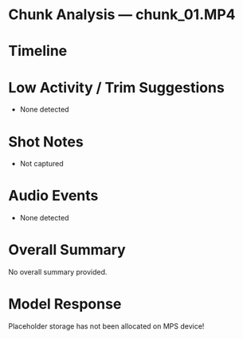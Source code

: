 # Chunk Analysis — chunk_01.MP4

# Timeline

# Low Activity / Trim Suggestions
- None detected

# Shot Notes
- Not captured

# Audio Events
- None detected

# Overall Summary
No overall summary provided.

# Model Response
Placeholder storage has not been allocated on MPS device!